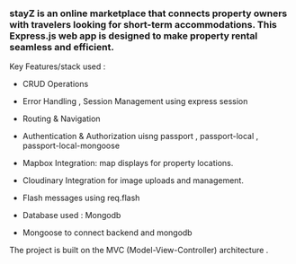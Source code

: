 ### stayZ is an online marketplace that connects property owners with travelers looking for short-term accommodations. This Express.js web app is designed to make property rental seamless and efficient.

Key Features/stack used : 
- CRUD Operations
- Error Handling , Session Management using express session 
- Routing & Navigation 
- Authentication & Authorization uisng passport , passport-local , passport-local-mongoose 
- Mapbox Integration: map displays for property locations.
- Cloudinary Integration for image uploads and management.
- Flash messages using req.flash 

- Database used : Mongodb 
- Mongoose to connect backend and mongodb

 The project is built on the MVC (Model-View-Controller) architecture .
